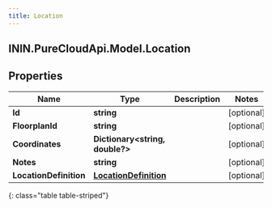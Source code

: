 ```yaml
---
title: Location
---
```

## ININ.PureCloudApi.Model.Location

## Properties

|Name | Type | Description | Notes|
|------------ | ------------- | ------------- | -------------|
| **Id** | **string** |  | [optional] |
| **FloorplanId** | **string** |  | [optional] |
| **Coordinates** | **Dictionary&lt;string, double?&gt;** |  | [optional] |
| **Notes** | **string** |  | [optional] |
| **LocationDefinition** | [**LocationDefinition**](LocationDefinition.html) |  | [optional] |
{: class="table table-striped"}


